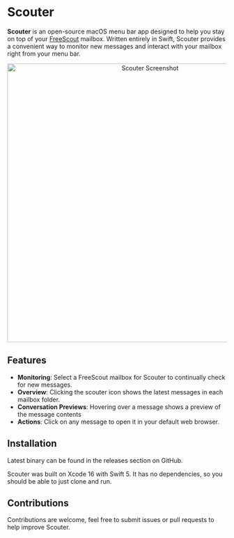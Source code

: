 # Scouter

**Scouter** is an open-source macOS menu bar app designed to help you stay on top of your [FreeScout](https://freescout.net/) mailbox. Written entirely in Swift, Scouter provides a convenient way to monitor new messages and interact with your mailbox right from your menu bar.

<p align="center">
    <img alt="Scouter Screenshot" src="https://www.jonalaniz.com/wp-content/uploads/2024/09/scouter-desktop.png" width="640">


## Features
- **Monitoring**: Select a FreeScout mailbox for Scouter to continually check for new messages.
- **Overview**: Clicking the scouter icon shows the latest messages in each mailbox folder.
- **Conversation Previews**: Hovering over a message shows a preview of the message contents
- **Actions**: Click on any message to open it in your default web browser.

## Installation

Latest binary can be found in the releases section on GitHub.

Scouter was built on Xcode 16 with Swift 5. It has no dependencies, so you should be able to just clone and run.

## Contributions
Contributions are welcome, feel free to submit issues or pull requests to help improve Scouter.
